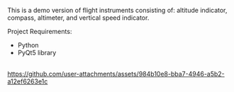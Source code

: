 This is a demo version of flight instruments consisting of: 
altitude indicator, compass, altimeter, and vertical speed indicator.

Project Requirements:
- Python
- PyQt5 library
<br></br>

https://github.com/user-attachments/assets/984b10e8-bba7-4946-a5b2-a12ef6263e1c




